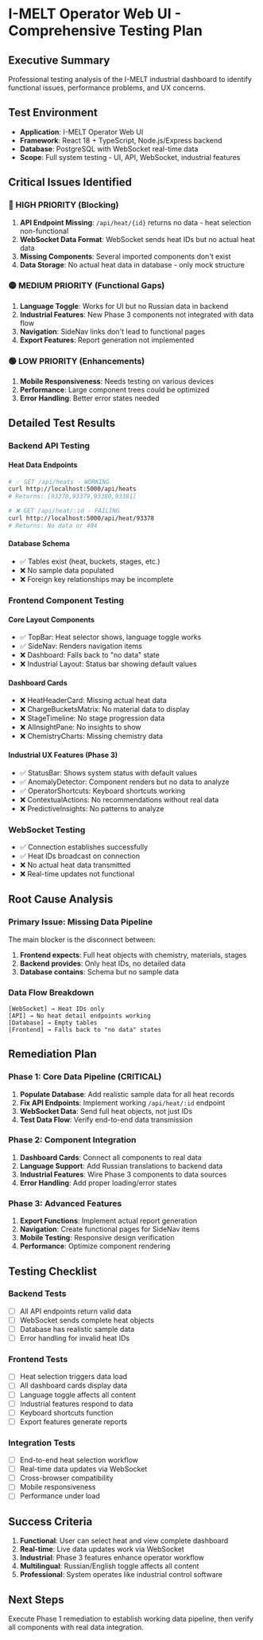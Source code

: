 # I-MELT Operator Web UI - Comprehensive Testing Plan

## Executive Summary
Professional testing analysis of the I-MELT industrial dashboard to identify functional issues, performance problems, and UX concerns.

## Test Environment
- **Application**: I-MELT Operator Web UI  
- **Framework**: React 18 + TypeScript, Node.js/Express backend
- **Database**: PostgreSQL with WebSocket real-time data
- **Scope**: Full system testing - UI, API, WebSocket, industrial features

## Critical Issues Identified

### 🔴 HIGH PRIORITY (Blocking)
1. **API Endpoint Missing**: `/api/heat/{id}` returns no data - heat selection non-functional
2. **WebSocket Data Format**: WebSocket sends heat IDs but no actual heat data
3. **Missing Components**: Several imported components don't exist
4. **Data Storage**: No actual heat data in database - only mock structure

### 🟡 MEDIUM PRIORITY (Functional Gaps)
1. **Language Toggle**: Works for UI but no Russian data in backend
2. **Industrial Features**: New Phase 3 components not integrated with data flow
3. **Navigation**: SideNav links don't lead to functional pages
4. **Export Features**: Report generation not implemented

### 🟢 LOW PRIORITY (Enhancements)
1. **Mobile Responsiveness**: Needs testing on various devices  
2. **Performance**: Large component trees could be optimized
3. **Error Handling**: Better error states needed

## Detailed Test Results

### Backend API Testing

#### Heat Data Endpoints
```bash
# ✅ GET /api/heats - WORKING
curl http://localhost:5000/api/heats
# Returns: [93378,93379,93380,93381]

# ❌ GET /api/heat/:id - FAILING  
curl http://localhost:5000/api/heat/93378
# Returns: No data or 404
```

#### Database Schema
- ✅ Tables exist (heat, buckets, stages, etc.)
- ❌ No sample data populated
- ❌ Foreign key relationships may be incomplete

### Frontend Component Testing

#### Core Layout Components
- ✅ TopBar: Heat selector shows, language toggle works
- ✅ SideNav: Renders navigation items
- ❌ Dashboard: Falls back to "no data" state
- ❌ Industrial Layout: Status bar showing default values

#### Dashboard Cards
- ❌ HeatHeaderCard: Missing actual heat data
- ❌ ChargeBucketsMatrix: No material data to display  
- ❌ StageTimeline: No stage progression data
- ❌ AIInsightPane: No insights to show
- ❌ ChemistryCharts: Missing chemistry data

#### Industrial UX Features (Phase 3)
- ✅ StatusBar: Shows system status with default values
- ✅ AnomalyDetector: Component renders but no data to analyze
- ✅ OperatorShortcuts: Keyboard shortcuts working
- ❌ ContextualActions: No recommendations without real data
- ❌ PredictiveInsights: No patterns to analyze

### WebSocket Testing
- ✅ Connection establishes successfully
- ✅ Heat IDs broadcast on connection  
- ❌ No actual heat data transmitted
- ❌ Real-time updates not functional

## Root Cause Analysis

### Primary Issue: Missing Data Pipeline
The main blocker is the disconnect between:
1. **Frontend expects**: Full heat objects with chemistry, materials, stages
2. **Backend provides**: Only heat IDs, no detailed data
3. **Database contains**: Schema but no sample data

### Data Flow Breakdown
```
[WebSocket] → Heat IDs only
[API] → No heat detail endpoints working  
[Database] → Empty tables
[Frontend] → Falls back to "no data" states
```

## Remediation Plan

### Phase 1: Core Data Pipeline (CRITICAL)
1. **Populate Database**: Add realistic sample data for all heat records
2. **Fix API Endpoints**: Implement working `/api/heat/:id` endpoint
3. **WebSocket Data**: Send full heat objects, not just IDs
4. **Test Data Flow**: Verify end-to-end data transmission

### Phase 2: Component Integration  
1. **Dashboard Cards**: Connect all components to real data
2. **Language Support**: Add Russian translations to backend data
3. **Industrial Features**: Wire Phase 3 components to data sources
4. **Error Handling**: Add proper loading/error states

### Phase 3: Advanced Features
1. **Export Functions**: Implement actual report generation
2. **Navigation**: Create functional pages for SideNav items
3. **Mobile Testing**: Responsive design verification
4. **Performance**: Optimize component rendering

## Testing Checklist

### Backend Tests
- [ ] All API endpoints return valid data
- [ ] WebSocket sends complete heat objects
- [ ] Database has realistic sample data
- [ ] Error handling for invalid heat IDs

### Frontend Tests  
- [ ] Heat selection triggers data load
- [ ] All dashboard cards display data
- [ ] Language toggle affects all content
- [ ] Industrial features respond to data
- [ ] Keyboard shortcuts function
- [ ] Export features generate reports

### Integration Tests
- [ ] End-to-end heat selection workflow
- [ ] Real-time data updates via WebSocket
- [ ] Cross-browser compatibility
- [ ] Mobile responsiveness
- [ ] Performance under load

## Success Criteria
1. **Functional**: User can select heat and view complete dashboard
2. **Real-time**: Live data updates work via WebSocket  
3. **Industrial**: Phase 3 features enhance operator workflow
4. **Multilingual**: Russian/English toggle affects all content
5. **Professional**: System operates like industrial control software

## Next Steps
Execute Phase 1 remediation to establish working data pipeline, then verify all components with real data integration.